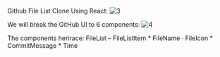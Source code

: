  Github File List Clone Using React:
![3](https://user-images.githubusercontent.com/23708468/96241532-f6899200-0faa-11eb-9608-ad7c576fd63f.png)

We will break the GitHub UI to 6 components:
![4](https://user-images.githubusercontent.com/23708468/96248580-6d775880-0fb4-11eb-8a9f-d0ecb8982f23.png)

The components herirace:
	FileList
	– FileListItem
	* FileName
	· FileIcon
	* CommitMessage
	* Time
